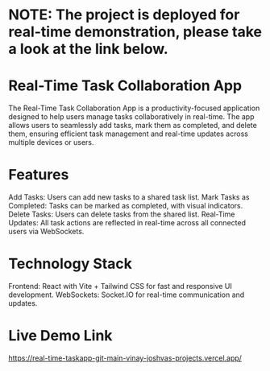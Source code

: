 # NOTE: The project is deployed for real-time demonstration, please take a look at the link below.

# Real-Time Task Collaboration App
The Real-Time Task Collaboration App is a productivity-focused application designed to help users manage tasks collaboratively in real-time. The app allows users to seamlessly add tasks, mark them as completed, and delete them, ensuring efficient task management and real-time updates across multiple devices or users.

# Features
Add Tasks: Users can add new tasks to a shared task list.
Mark Tasks as Completed: Tasks can be marked as completed, with visual indicators.
Delete Tasks: Users can delete tasks from the shared list.
Real-Time Updates: All task actions are reflected in real-time across all connected users via WebSockets.

# Technology Stack
Frontend: React with Vite + Tailwind CSS for fast and responsive UI development.
WebSockets: Socket.IO for real-time communication and updates.

# Live Demo Link
https://real-time-taskapp-git-main-vinay-joshvas-projects.vercel.app/
